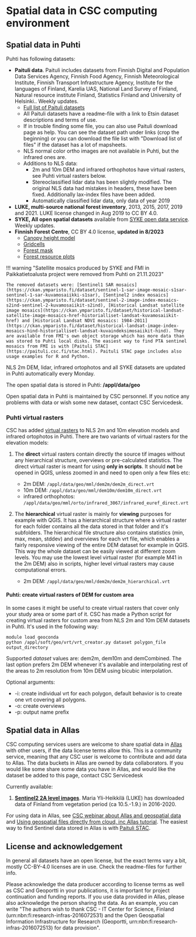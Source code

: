# Spatial data in CSC computing environment
## Spatial data in Puhti

Puhti has following datasets:

*   **Paituli data**. Paituli includes datasets from Finnish Digital and Population Data Services Agency, Finnish Food Agency, Finnish Meteorological Institute, Finnish Transport Infrastructure Agency, Institute for the languages of Finland, Karelia UAS, National Land Survey of Finland, Natural resource institute Finland, Statistics Finland and University of Helsinki.. Weekly updates. 
    -   [Full list of Paituli datasets](https://paituli.csc.fi/metadata.html)
    -   All Paituli datasets have a readme-file with a link to Etsin dataset descriptions and terms of use.
    -   If in trouble finding some file, you can also use Paituli download page as help. You can see the dataset path under links (crop the beginning) or you can download the file list with "Download list of files" if the dataset has a lot of mapsheets.
    -   NLS normal color ortho images are not available in Puhti, but the infrared ones are.
    - Additions to NLS data:
        +   2m and 10m DEM and infrared orthophotos have virtual rasters, see Puhti virtual rasters below.
        +   Stereoclassified lidar data has been slightly modified. The original NLS data had mistakes in headers, these have been fixed. Additionally lax-index files have been added.
        + Automatically classified lidar data, only data of year 2019
*   **LUKE, multi-source national forest inventory**, 2013, 2015, 2017, 2019 and 2021. LUKE license changed in Aug 2019 to CC BY 4.0.
*   **SYKE, All open spatial datasets** available from [SYKE open data service](https://www.syke.fi/fi-FI/Avoin_tieto/Paikkatietoaineistot/Ladattavat_paikkatietoaineistot).  Weekly updates. 
*   **Finnish Forest Centre**, CC BY 4.0 license, **updated in 8/2023**
    * [Canopy height model](https://www.paikkatietohakemisto.fi/geonetwork/srv/fin/catalog.search#/metadata/0e7ad446-2999-4c94-ad0d-095991d8f80a)
    * [Gridcells](http://www.paikkatietohakemisto.fi/geonetwork/srv/fin/catalog.search#/metadata/3fa1beeb-ea6b-42b1-8e76-eb2bc8ac6d24)
    * [Forest mask](https://www.paikkatietohakemisto.fi/geonetwork/srv/fin/catalog.search#/metadata/df99fbd3-44b3-4ffc-b84a-9459f318d545)
    * [Forest resource plots](http://www.paikkatietohakemisto.fi/geonetwork/srv/fin/catalog.search#/metadata/332e5abf-63c2-4723-9c2d-4a926bbe587a)

!!! warning "Satellite mosaics produced by SYKE and FMI in Paikkatietoalusta project were removed from Puhti on 21.11.2023"

    The removed datasets were: [Sentinel1 SAR mosaics](https://ckan.ymparisto.fi/dataset/sentinel-1-sar-image-mosaic-s1sar-sentinel-1-sar-kuvamosaiikki-s1sar), [Sentinel2 index mosaics](https://ckan.ymparisto.fi/dataset/sentinel-2-image-index-mosaics-s2ind-sentinel-2-kuvamosaiikit-s2ind), [Historical Landsat satellite image mosaics](https://ckan.ymparisto.fi/dataset/historical-landsat-satellite-image-mosaics-href-historialliset-landsat-kuvamosaiikit-href) and [Historical Landsat NDVI mosaics: 1984-2011](https://ckan.ymparisto.fi/dataset/historical-landsat-image-index-mosaics-hind-historialliset-landsat-kuvaindeksimosaiikit-hind). They are available from FMI's own object storage which has more data than was stored to Puhti local disks. The easiest way to find PTA sentinel mosaics from FMI is with [Paituli STAC](https://paituli.csc.fi/stac.html). Paituli STAC page includes also usage examples for R and Python.
     
NLS 2m DEM, lidar, infrared ortophotos and all SYKE datasets are updated in Puhti automatically every Monday.

The open spatial data is stored in Puhti: **/appl/data/geo**

Open spatial data in Puhti is maintained by CSC personnel. If you notice any problems with data or wish some new dataset, contact CSC Servicedesk.

### Puhti virtual rasters

CSC has added [virtual rasters](../../support/tutorials/gis/virtual-rasters.md) to NLS 2m and 10m elevation models and infrared ortophotos in Puhti. There are two variants of virtual rasters for the elevation models: 

1.  The **direct** virtual rasters contain directly the source tif images without any hierarchical structure, overviews or pre-calculated statistics. The direct virtual raster is meant for using **only in scripts**. It should **not** be opened in QGIS, unless zoomed in and need to open only a few files etc:
    *   2m DEM: `/appl/data/geo/mml/dem2m/dem2m_direct.vrt`
    *   10m DEM: `/appl/data/geo/mml/dem10m/dem10m_direct.vrt`
    *   infrared orthophotos: `/appl/data/geo/mml/orto/infrared_3067/infrared_euref_direct.vrt`

2.  The **hierarchical** virtual raster is mainly for **viewing** purposes for example with QGIS. It has a hierarchical structure where a virtual raster for each folder contains all the data stored in that folder and it's subfolders. The hierarchical file structure also contains statistics (min, max, mean, stddev) and overviews for each vrt file, which enables a fairly responsive viewing of the entire DEM dataset for example in QGIS. This way the whole dataset can be easily viewed at different zoom levels. You may use the lowest level virtual raster (for example M41 in the 2m DEM) also in scripts, higher level virtual rasters may cause computational errors.

    *   2m DEM: `/appl/data/geo/mml/dem2m/dem2m_hierarchical.vrt`

#### Puhti: create virtual rasters of DEM for custom area

In some cases it might be useful to create virtual rasters that cover only your study area or some part of it. CSC has made a Python script for creating virtual rasters for custom area from NLS 2m and 10m DEM datasets in Puhti. It's used in the following way:

```
module load geoconda
python /appl/soft/geo/vrt/vrt_creator.py dataset polygon_file output_directory
```

Supported _dataset_ values are: dem2m, dem10m and demCombined. The last option prefers 2m DEM whenever it's available and interpolating rest of the areas to 2m resolution from 10m DEM using bicubic interpolation.

Optional arguments:

*   -i: create individual vrt for each polygon, default behavior is to create one vrt covering all polygons.
*   -o: create overviews
*   -p: output name prefix

## Spatial data in Allas

CSC computing services users are welcome to share spatial data in [Allas](../Allas/index.md) with other users, if the data license terms allow this. This is a community service, meaning that any CSC user is welcome to contribute and add data to Allas. The data buckets in Allas are owned by data collaborators. If you would like some share some data you have in Allas, and would like the dataset be added to this page, contact CSC Servicedesk

Currently available:

1.  **[Sentinel2 2A level images](https://a3s.fi/sentinel-readme/README.txt)**. Maria Yli-Heikkilä (LUKE) has downloaded data of Finland from vegetation period (ca 10.5.-1.9.) in 2016-2020. 

For using data in Allas, see [CSC webinar about Allas and geospatial data](https://youtu.be/mnFXe2-dJ_g) and [Using geospatial files directly from cloud, inc Allas tutorial](../../support/tutorials/gis/gdal_cloud.md). The easiest way to find Sentinel data stored in Allas is with [Paituli STAC](https://paituli.csc.fi/stac.html).

## License and acknowledgement

In general all datasets have an open license, but the exact terms vary a bit, mostly CC-BY-4.0 licenses are in use. Check the readme-files for further info.

Please acknowledge the data producer according to license terms as well as CSC and Geoportti in your publications, it is important for project continuation and funding reports. If you use data provided in Allas, please also acknowledge the person sharing the data.
As an example, you can write "The authors wish to thank CSC - IT Center for Science, Finland (urn:nbn:fi:research-infras-2016072531) and the Open Geospatial Information Infrastructure for Research (Geoportti, urn:nbn:fi:research-infras-2016072513) for data provision".
